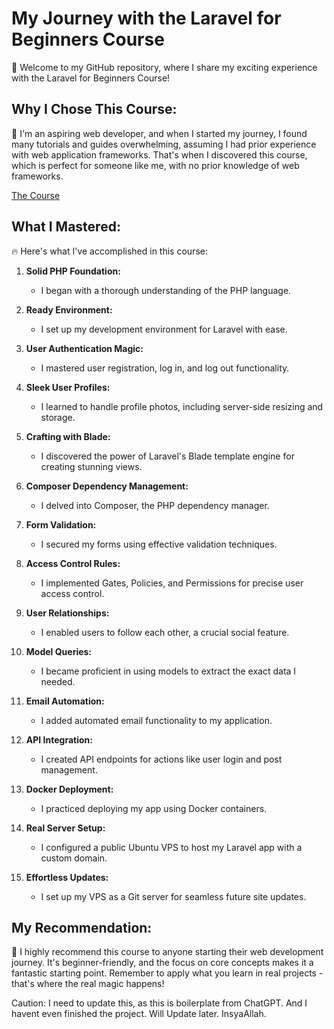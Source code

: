 # My Journey with the Laravel for Beginners Course

🚀 Welcome to my GitHub repository, where I share my exciting experience with the Laravel for Beginners Course!

## **Why I Chose This Course:**

👋 I'm an aspiring web developer, and when I started my journey, I found many tutorials and guides overwhelming, assuming I had prior experience with web application frameworks. That's when I discovered this course, which is perfect for someone like me, with no prior knowledge of web frameworks.

[The Course](https://www.udemy.com/course/lets-learn-laravel-a-guided-path-for-beginners/)

## **What I Mastered:**

🔥 Here's what I've accomplished in this course:

1. **Solid PHP Foundation:**
   - I began with a thorough understanding of the PHP language.

2. **Ready Environment:**
   - I set up my development environment for Laravel with ease.

3. **User Authentication Magic:**
   - I mastered user registration, log in, and log out functionality.

4. **Sleek User Profiles:**
   - I learned to handle profile photos, including server-side resizing and storage.

5. **Crafting with Blade:**
   - I discovered the power of Laravel's Blade template engine for creating stunning views.

6. **Composer Dependency Management:**
   - I delved into Composer, the PHP dependency manager.

7. **Form Validation:**
   - I secured my forms using effective validation techniques.

8. **Access Control Rules:**
   - I implemented Gates, Policies, and Permissions for precise user access control.

9. **User Relationships:**
   - I enabled users to follow each other, a crucial social feature.

10. **Model Queries:**
    - I became proficient in using models to extract the exact data I needed.

11. **Email Automation:**
    - I added automated email functionality to my application.

12. **API Integration:**
    - I created API endpoints for actions like user login and post management.

13. **Docker Deployment:**
    - I practiced deploying my app using Docker containers.

14. **Real Server Setup:**
    - I configured a public Ubuntu VPS to host my Laravel app with a custom domain.

15. **Effortless Updates:**
    - I set up my VPS as a Git server for seamless future site updates.

## **My Recommendation:**

🌟 I highly recommend this course to anyone starting their web development journey. It's beginner-friendly, and the focus on core concepts makes it a fantastic starting point. Remember to apply what you learn in real projects - that's where the real magic happens!

Caution: I need to update this, as this is boilerplate from ChatGPT. And I havent even finished the project. Will Update later. InsyaAllah. 
